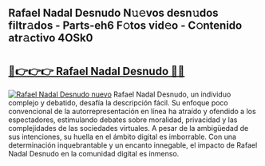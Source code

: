 ## Rafael Nadal Desnudo N𝚞𝚎vos desn𝚞dos filtr𝚊dos - Parts-eh6 F𝚘tos vid𝚎o - C𝚘ntenido atr𝚊ctivo 4OSk0

# <h2><a href="http://mb1yxf.tromn.icu/?c=Rafael+Nadal+Desnudo">🔗👉👉👉 Rafael Nadal Desnudo 🔗🔗</a></h2>

[![Rafael Nadal Desnudo nuevo](https://i.imgur.com/pEAQMta.gif)](http://mb1yxf.tromn.icu/?c=Rafael+Nadal+Desnudo)
Rafael Nadal Desnudo, un individuo complejo y debatido, desafía la descripción fácil. Su enfoque poco convencional de la autorrepresentación en línea ha atraído y ofendido a los espectadores, estimulando debates sobre moralidad, privacidad y las complejidades de las sociedades virtuales. A pesar de la ambigüedad de sus intenciones, su huella en el ámbito digital es imborrable. Con una determinación inquebrantable y un encanto innegable, el impacto de Rafael Nadal Desnudo en la comunidad digital es inmenso.
